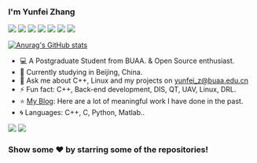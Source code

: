 ### I'm Yunfei Zhang

<img src="https://img.shields.io/badge/-C++-E34F26?style=flat-square&logo=C++&logoColor=white" /> <img src="https://img.shields.io/badge/-Linux-1572B6?style=flat-square&logo=Linux" /> <img src="https://img.shields.io/badge/-DIS-oringe?style=flat-square&logo=DIS" /> <img src="https://img.shields.io/badge/-Python-critical?style=flat-square&logo=DIS" /> <img src="https://img.shields.io/badge/-Matlab-success?style=flat-square&logo=DIS" /> <img src="https://img.shields.io/badge/-Docker-blueviolet?style=flat-square&logo=DIS" /> <img src="https://img.shields.io/badge/-Javascript-9cf?style=flat-square&logo=DIS" />

[![Anurag's GitHub stats](https://github-readme-stats.vercel.app/api?username=ZYunfeii&count_private=true&show_icons=true&theme=radical)](https://github.com/anuraghazra/github-readme-stats)

- 💻 A Postgraduate Student from BUAA. & Open Source enthusiast.
- 🌱 Currently studying in Beijing, China.
- 💬 Ask me about C++, Linux and my projects on [yunfei_z@buaa.edu.cn](mailto:yunfei_z@buaa.edu.cn)
- ⚡ Fun fact: C++, Back-end development, DIS, QT, UAV, Linux, DRL. 
- ⭐️ [My Blog](https://blog.csdn.net/weixin_43145941?spm=1001.2101.3001.5343): Here are a lot of meaningful work I have done in the past.
- :cyclone: Languages: C++, C, Python, Matlab..



<img src="https://metrics.lecoq.io/ZYunfeii?template=classic&config.timezone=Asia%2FShanghai">

<img src="https://activity-graph.herokuapp.com/graph?username=ZYunfeii&theme=xcode" />



### Show some ❤️ by starring some of the repositories!
